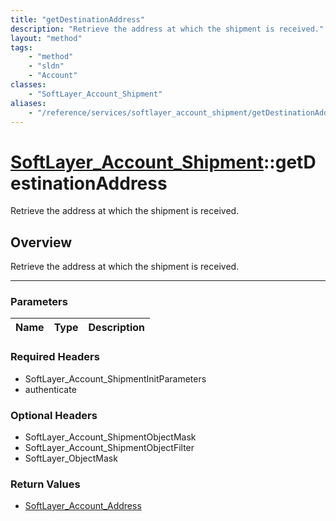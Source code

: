 ```yaml
---
title: "getDestinationAddress"
description: "Retrieve the address at which the shipment is received."
layout: "method"
tags:
    - "method"
    - "sldn"
    - "Account"
classes:
    - "SoftLayer_Account_Shipment"
aliases:
    - "/reference/services/softlayer_account_shipment/getDestinationAddress"
---
```

# [SoftLayer_Account_Shipment](/reference/services/SoftLayer_Account_Shipment)::getDestinationAddress


Retrieve the address at which the shipment is received.


## Overview 
Retrieve the address at which the shipment is received.

-----

### Parameters 
|Name | Type | Description |
| --- | --- | --- |


### Required Headers
* SoftLayer_Account_ShipmentInitParameters
* authenticate


### Optional Headers
* SoftLayer_Account_ShipmentObjectMask
* SoftLayer_Account_ShipmentObjectFilter
* SoftLayer_ObjectMask

### Return Values
* <a href='/reference/datatypes/SoftLayer_Account_Address'>SoftLayer_Account_Address </a>




